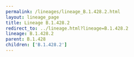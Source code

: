 ```yaml
---
permalink: /lineages/lineage_B.1.428.2.html
layout: lineage_page
title: Lineage B.1.428.2
redirect_to: ../lineage.html?lineage=B.1.428.2
lineage: B.1.428.2
parent: B.1.428
children: ['B.1.428.2']
---
```

